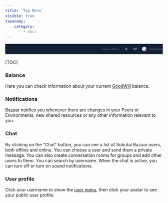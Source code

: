 ```yaml
---
title: 'Top Menu'
visible: true
taxonomy:
    category:
        - docs
---
```


![Top Menu](top-menu.png)

[TOC]


### Balance

Here you can check information about your current [GoodWill](../../../glossary#goodwill) balance.

### Notifications

Bazaar notifies you whenever there are changes in your Peers or Environments; new shared resources or any other information relevant to you.

### Chat

By clicking on the “Chat” button, you can see a list of Subutai Bazaar users, both offline and online. You can choose a user and send them a private message. You can also create conversation rooms for groups and add other users to them. You can search by username. When the chat is active, you can turn off or turn on sound notifications.

### User profile

Click your username to show the [user menu](../user-menu), then click your avatar to see your public user profile.
